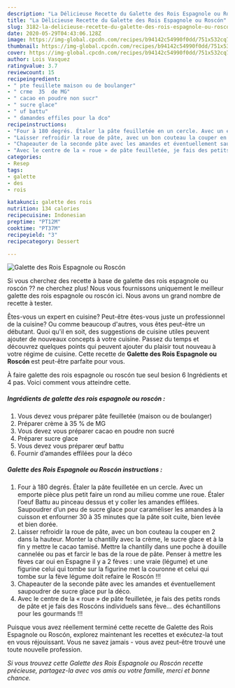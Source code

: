 ```yaml
---
description: "La Délicieuse Recette du Galette des Rois Espagnole ou Roscón"
title: "La Délicieuse Recette du Galette des Rois Espagnole ou Roscón"
slug: 3182-la-delicieuse-recette-du-galette-des-rois-espagnole-ou-roscon
date: 2020-05-29T04:43:06.128Z
image: https://img-global.cpcdn.com/recipes/b94142c54990f0dd/751x532cq70/galette-des-rois-espagnole-ou-roscon-photo-principale-de-la-recette.jpg
thumbnail: https://img-global.cpcdn.com/recipes/b94142c54990f0dd/751x532cq70/galette-des-rois-espagnole-ou-roscon-photo-principale-de-la-recette.jpg
cover: https://img-global.cpcdn.com/recipes/b94142c54990f0dd/751x532cq70/galette-des-rois-espagnole-ou-roscon-photo-principale-de-la-recette.jpg
author: Lois Vasquez
ratingvalue: 3.7
reviewcount: 15
recipeingredient:
- " pte feuillete maison ou de boulanger"
- " crme  35  de MG"
- " cacao en poudre non sucr"
- " sucre glace"
- " uf battu"
- " damandes effiles pour la dco"
recipeinstructions:
- "Four à 180 degrés. Étaler la pâte feuilletée en un cercle. Avec un emporte pièce plus petit faire un rond au milieu comme une roue. Étaler l’oeuf Battu au pinceau dessus et y coller les amandes effilées. Saupoudrer d’un peu de sucre glace pour caraméliser les amandes à la cuisson et enfourner 30 à 35 minutes que la pâte soit cuite, bien levée et bien dorée."
- "Laisser refroidir la roue de pâte, avec un bon couteau la couper en 2 dans la hauteur. Monter la chantilly avec la crème, le sucre glace et à la fin y mettre le cacao tamisé. Mettre la chantilly dans une poche à douille cannelée ou pas et farcir le bas de la roue de pâte. Penser à mettre les fèves car oui en Espagne il y a 2 fèves : une vraie (légume) et une figurine celui qui tombe sur la figurine met la couronne et celui qui tombe sur la fève légume doit refaire le Roscón !!!"
- "Chapeauter de la seconde pâte avec les amandes et éventuellement saupoudrer de sucre glace pur la déco."
- "Avec le centre de la « roue » de pâte feuilletée, je fais des petits ronds de pâte et je fais des Roscóns individuels sans fève... des échantillons pour les gourmands !!!"
categories:
- Resep
tags:
- galette
- des
- rois

katakunci: galette des rois 
nutrition: 134 calories
recipecuisine: Indonesian
preptime: "PT12M"
cooktime: "PT37M"
recipeyield: "3"
recipecategory: Dessert

---
```



![Galette des Rois Espagnole ou Roscón](https://img-global.cpcdn.com/recipes/b94142c54990f0dd/751x532cq70/galette-des-rois-espagnole-ou-roscon-photo-principale-de-la-recette.jpg)

Si vous cherchez des recette à base de galette des rois espagnole ou roscón ?? ne cherchez plus! Nous vous fournissons uniquement le meilleur galette des rois espagnole ou roscón ici. Nous avons un grand nombre de recette à tester.

Êtes-vous un expert en cuisine? Peut-être êtes-vous juste un professionnel de la cuisine? Ou comme beaucoup d'autres, vous êtes peut-être un débutant. Quoi qu'il en soit, des suggestions de cuisine utiles peuvent ajouter de nouveaux concepts à votre cuisine. Passez du temps et découvrez quelques points qui peuvent ajouter du plaisir tout nouveau à votre régime de cuisine. Cette recette de <strong> Galette des Rois Espagnole ou Roscón </strong> est peut-être parfaite pour vous.

<!--inarticleads1-->

À faire galette des rois espagnole ou roscón tue seul besion 6 Ingrédients et 4 pas. Voici comment vous atteindre cette.

##### Ingrédients de galette des rois espagnole ou roscón :

1. Vous devez vous préparer  pâte feuilletée (maison ou de boulanger)
1. Préparer  crème à 35 % de MG
1. Vous devez vous préparer  cacao en poudre non sucré
1. Préparer  sucre glace
1. Vous devez vous préparer  œuf battu
1. Fournir  d’amandes effilées pour la déco




<!--inarticleads2-->

##### Galette des Rois Espagnole ou Roscón instructions :

1. Four à 180 degrés. Étaler la pâte feuilletée en un cercle. Avec un emporte pièce plus petit faire un rond au milieu comme une roue. Étaler l’oeuf Battu au pinceau dessus et y coller les amandes effilées. Saupoudrer d’un peu de sucre glace pour caraméliser les amandes à la cuisson et enfourner 30 à 35 minutes que la pâte soit cuite, bien levée et bien dorée.
1. Laisser refroidir la roue de pâte, avec un bon couteau la couper en 2 dans la hauteur. Monter la chantilly avec la crème, le sucre glace et à la fin y mettre le cacao tamisé. Mettre la chantilly dans une poche à douille cannelée ou pas et farcir le bas de la roue de pâte. Penser à mettre les fèves car oui en Espagne il y a 2 fèves : une vraie (légume) et une figurine celui qui tombe sur la figurine met la couronne et celui qui tombe sur la fève légume doit refaire le Roscón !!!
1. Chapeauter de la seconde pâte avec les amandes et éventuellement saupoudrer de sucre glace pur la déco.
1. Avec le centre de la « roue » de pâte feuilletée, je fais des petits ronds de pâte et je fais des Roscóns individuels sans fève... des échantillons pour les gourmands !!!




<!--inarticleads1-->

<p>
Puisque vous avez réellement terminé cette recette de Galette des Rois Espagnole ou Roscón, explorez maintenant les recettes et exécutez-la tout en vous réjouissant. Vous ne savez jamais - vous avez peut-être trouvé une toute nouvelle profession.
</p>

<p>
<i>Si vous trouvez cette Galette des Rois Espagnole ou Roscón recette précieuse, partagez-la avec vos amis ou votre famille, merci et bonne chance.</i>
</p>
